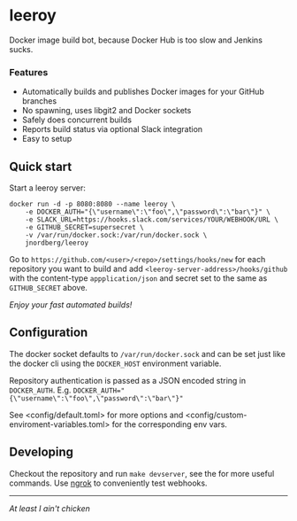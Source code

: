
leeroy
======

Docker image build bot, because Docker Hub is too slow and Jenkins sucks.

### Features

  * Automatically builds and publishes Docker images for your GitHub branches
  * No spawning, uses libgit2 and Docker sockets
  * Safely does concurrent builds
  * Reports build status via optional Slack integration
  * Easy to setup


Quick start
-----------

Start a leeroy server:

```
docker run -d -p 8080:8080 --name leeroy \
    -e DOCKER_AUTH="{\"username\":\"foo\",\"password\":\"bar\"}" \
    -e SLACK_URL=https://hooks.slack.com/services/YOUR/WEBHOOK/URL \
    -e GITHUB_SECRET=supersecret \
    -v /var/run/docker.sock:/var/run/docker.sock \
    jnordberg/leeroy
```

Go to `https://github.com/<user>/<repo>/settings/hooks/new` for each repository you want to build and add `<leeroy-server-address>/hooks/github` with the content-type `appplication/json` and secret set to the same as `GITHUB_SECRET` above.


*Enjoy your fast automated builds!*


Configuration
-------------

The docker socket defaults to `/var/run/docker.sock` and can be set just like the docker cli using the `DOCKER_HOST` environment variable.

Repository authentication is passed as a JSON encoded string in `DOCKER_AUTH`.
E.g. `DOCKER_AUTH="{\"username\":\"foo\",\"password\":\"bar\"}"`

See <config/default.toml> for more options and <config/custom-enviroment-variables.toml> for the corresponding env vars.


Developing
----------

Checkout the repository and run `make devserver`, see the <Makefile> for more useful commands. Use [ngrok](https://ngrok.com) to conveniently test webhooks.


---

*At least I ain't chicken*
